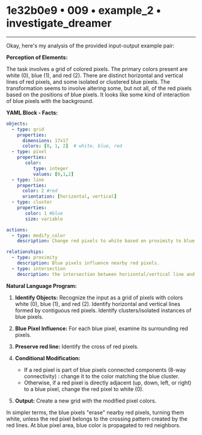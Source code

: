 # 1e32b0e9 • 009 • example_2 • investigate_dreamer

---
Okay, here's my analysis of the provided input-output example pair:

**Perception of Elements:**

The task involves a grid of colored pixels. The primary colors present are white (0), blue (1), and red (2). There are distinct horizontal and vertical lines of red pixels, and some isolated or clustered blue pixels. The transformation seems to involve altering some, but not all, of the red pixels based on the positions of blue pixels. It looks like some kind of interaction of blue pixels with the background.

**YAML Block - Facts:**



```yaml
objects:
  - type: grid
    properties:
      dimensions: 17x17
      colors: [0, 1, 2]  # white, blue, red
  - type: pixel
    properties:
       color:
          type: integer
          values: [0,1,2]
  - type: line
    properties:
      color: 2 #red
      orientation: [horizontal, vertical]
  - type: cluster
    properties:
       color: 1 #blue
       size: variable

actions:
  - type: modify_color
    description: Change red pixels to white based on proximity to blue pixels, but preserving original red lines except where they intersect with blue pixel clusters.

relationships:
  - type: proximity
    description: Blue pixels influence nearby red pixels.
  - type: intersection
    description: the intersection between horizontal/vertical line and blue clusters
```



**Natural Language Program:**

1.  **Identify Objects:** Recognize the input as a grid of pixels with colors white (0), blue (1), and red (2). Identify horizontal and vertical lines formed by contiguous red pixels. Identify clusters/isolated instances of blue pixels.

2.  **Blue Pixel Influence:** For each blue pixel, examine its surrounding red pixels.

3. **Preserve red line:** Identify the cross of red pixels.

4.  **Conditional Modification:**
    *   If a red pixel is part of blue pixels connected components (8-way connectivity) : change it to the color matching the blue cluster.
    *  Otherwise, if a red pixel is directly adjacent (up, down, left, or right) to a blue pixel, change the red pixel to white (0).

5.  **Output:** Create a new grid with the modified pixel colors.

In simpler terms, the blue pixels "erase" nearby red pixels, turning them white, unless the red pixel belongs to the crossing pattern created by the red lines. At blue pixel area, blue color is propagated to red neighbors.

